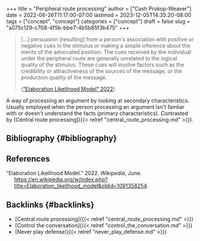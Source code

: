 +++
title = "Peripheral route processing"
author = ["Cash Prokop-Weaver"]
date = 2022-06-26T11:17:00-07:00
lastmod = 2023-12-05T14:35:20-08:00
tags = ["concept", "concept"]
categories = ["concept"]
draft = false
slug = "a075c129-c708-4f5b-bbe7-4b5b85f3b475"
+++

> [...] persuasion [resulting] from a person's association with positive or negative cues in the stimulus or making a simple inference about the merits of the advocated position. The cues received by the individual under the peripheral route are generally unrelated to the logical quality of the stimulus. These cues will involve factors such as the credibility or attractiveness of the sources of the message, or the production quality of the message.
>
> (<a href="#citeproc_bib_item_1">“Elaboration Likelihood Model” 2022</a>)

A way of processing an argument by looking at secondary characteristics. Usually employed when the person processing an argument isn't famliar with or doesn't understand the facts (primary characteristics). Contrasted by [Central route processing]({{< relref "central_route_processing.md" >}}).


## Bibliography {#bibliography}

## References

<style>.csl-entry{text-indent: -1.5em; margin-left: 1.5em;}</style><div class="csl-bib-body">
  <div class="csl-entry"><a id="citeproc_bib_item_1"></a>“Elaboration Likelihood Model.” 2022. <i>Wikipedia</i>, June. <a href="https://en.wikipedia.org/w/index.php?title=Elaboration_likelihood_model&oldid=1091358254">https://en.wikipedia.org/w/index.php?title=Elaboration_likelihood_model&#38;oldid=1091358254</a>.</div>
</div>


## Backlinks {#backlinks}

-   [Central route processing]({{< relref "central_route_processing.md" >}})
-   [Control the conversation]({{< relref "control_the_conversation.md" >}})
-   [Never play defense]({{< relref "never_play_defense.md" >}})
